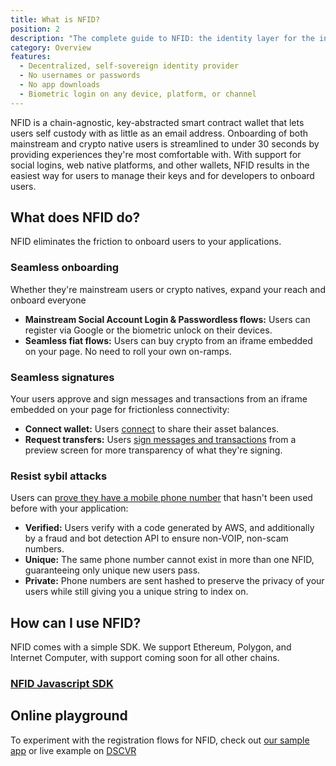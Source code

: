 ```yaml
---
title: What is NFID?
position: 2
description: "The complete guide to NFID: the identity layer for the internet."
category: Overview
features:
  - Decentralized, self-sovereign identity provider
  - No usernames or passwords
  - No app downloads
  - Biometric login on any device, platform, or channel
---
```


NFID is a chain-agnostic, key-abstracted smart contract wallet that lets users self custody with as little as an email address. Onboarding of both mainstream and crypto native users is streamlined to under 30 seconds by providing experiences they're most comfortable with. With support for social logins, web native platforms, and other wallets, NFID results in the easiest way for users to manage their keys and for developers to onboard users.

## What does NFID do?
NFID eliminates the friction to onboard users to your applications.
### Seamless onboarding
Whether they're mainstream users or crypto natives, expand your reach and onboard everyone
- **Mainstream Social Account Login & Passwordless flows:** Users can register via Google or the biometric unlock on their devices.
- **Seamless fiat flows:** Users can buy crypto from an iframe embedded on your page. No need to roll your own on-ramps.
### Seamless signatures
Your users approve and sign messages and transactions from an iframe embedded on your page for frictionless connectivity:
- **Connect wallet:** Users [connect](../developer/wallet/balances-and-transfers#balances) to share their asset balances.
- **Request transfers:** Users [sign messages and transactions](../developer/wallet/balances-and-transfers#transfers) from a preview screen for more transparency of what they're signing.
### Resist sybil attacks
Users can [prove they have a mobile phone number](../developer/credentials/mobile-phone-number-credential) that hasn't been used before with your application:
- **Verified:** Users verify with a code generated by AWS, and additionally by a fraud and bot detection API to ensure non-VOIP, non-scam numbers.
- **Unique:** The same phone number cannot exist in more than one NFID, guaranteeing only unique new users pass.
- **Private:** Phone numbers are sent hashed to preserve the privacy of your users while still giving you a unique string to index on.

## How can I use NFID?
NFID comes with a simple SDK. We support Ethereum, Polygon, and Internet Computer, with support coming soon for all other chains.

### [NFID Javascript SDK](../developer/basics/basic-integration)

## Online playground
To experiment with the registration flows for NFID, check out <a href="https://hvn26-aiaaa-aaaak-aaa2a-cai.ic0.app/" target="_blank">our sample app</a> or live example on <a href="https://dscvr.one/" target="_blank">DSCVR</a>
